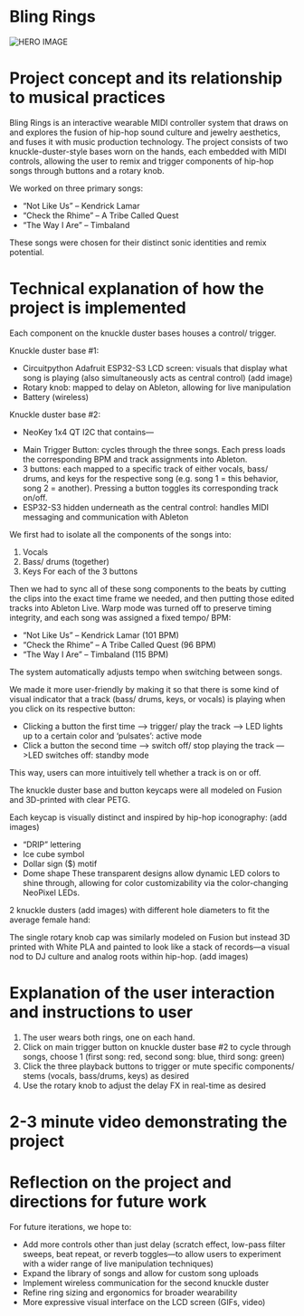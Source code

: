 # Bling Rings
![HERO IMAGE](https://github.com/user-attachments/assets/da000c84-6a02-40bd-bede-6b5361a7c383)

# Project concept and its relationship to musical practices
Bling Rings is an interactive wearable MIDI controller system that draws on and explores the fusion of hip-hop sound culture and jewelry aesthetics, and fuses it with music production technology. The project consists of two knuckle-duster-style bases worn on the hands, each embedded with MIDI controls, allowing the user to remix and trigger components of hip-hop songs through buttons and a rotary knob.

We worked on three primary songs:
* “Not Like Us” – Kendrick Lamar
* “Check the Rhime” – A Tribe Called Quest
* “The Way I Are” – Timbaland
  
These songs were chosen for their distinct sonic identities and remix potential.

# Technical explanation of how the project is implemented
Each component on the knuckle duster bases houses a control/ trigger.

Knuckle duster base #1:
* Circuitpython Adafruit ESP32-S3 LCD screen: visuals that display what song is playing (also simultaneously acts as central control)
(add image)
* Rotary knob: mapped to delay on Ableton, allowing for live manipulation
* Battery (wireless)

Knuckle duster base #2:
- NeoKey 1x4 QT I2C that contains— 
* Main Trigger Button: cycles through the three songs. Each press loads the corresponding BPM and track assignments into Ableton.
* 3 buttons: each mapped to a specific track of either vocals, bass/ drums, and keys for the respective song (e.g. song 1 = this behavior, song 2 = another). Pressing a button toggles its corresponding track on/off.
* ESP32-S3 hidden underneath as the central control: handles MIDI messaging and communication with Ableton

We first had to isolate all the components of the songs into:
1. Vocals
2. Bass/ drums (together)
3. Keys
For each of the 3 buttons

Then we had to sync all of these song components to the beats by cutting the clips into the exact time frame we needed, and then putting those edited tracks into Ableton Live. Warp mode was turned off to preserve timing integrity, and each song was assigned a fixed tempo/ BPM:
* “Not Like Us” – Kendrick Lamar (101 BPM)
* “Check the Rhime” – A Tribe Called Quest (96 BPM)
* “The Way I Are” – Timbaland (115 BPM)

 The system automatically adjusts tempo when switching between songs.

We made it more user-friendly by making it so that there is some kind of visual indicator that a track (bass/ drums, keys, or vocals) is playing when you click on its respective button:
- Clicking a button the first time —> trigger/ play the track —> LED lights up to a certain color and ‘pulsates’: active mode
- Click a button the second time —> switch off/ stop playing the track —>LED switches off: standby mode

This way, users can more intuitively tell whether a track is on or off.

The knuckle duster base and button keycaps were all modeled on Fusion and 3D-printed with clear PETG. 

Each keycap is visually distinct and inspired by hip-hop iconography: (add images)
- “DRIP” lettering
- Ice cube symbol
- Dollar sign ($) motif
- Dome shape
These transparent designs allow dynamic LED colors to shine through, allowing for color customizability via the color-changing NeoPixel LEDs.

2 knuckle dusters (add images) with different hole diameters to fit the average female hand:

The single rotary knob cap was similarly modeled on Fusion but instead 3D printed with White PLA and painted to look like a stack of records—a visual nod to DJ culture and analog roots within hip-hop. (add images)

# Explanation of the user interaction and instructions to user
1. The user wears both rings, one on each hand.
2. Click on main trigger button on knuckle duster base #2 to cycle through songs, choose 1 (first song: red, second song: blue, third song: green)
3. Click the three playback buttons to trigger or mute specific components/ stems (vocals, bass/drums, keys) as desired
4. Use the rotary knob to adjust the delay FX in real-time as desired

# 2-3 minute video demonstrating the project

# Reflection on the project and directions for future work
For future iterations, we hope to:
- Add more controls other than just delay (scratch effect, low-pass filter sweeps, beat repeat, or reverb toggles—to allow users to experiment with a wider range of live manipulation techniques)
- Expand the library of songs and allow for custom song uploads
- Implement wireless communication for the second knuckle duster
- Refine ring sizing and ergonomics for broader wearability
- More expressive visual interface on the LCD screen (GIFs, video)

